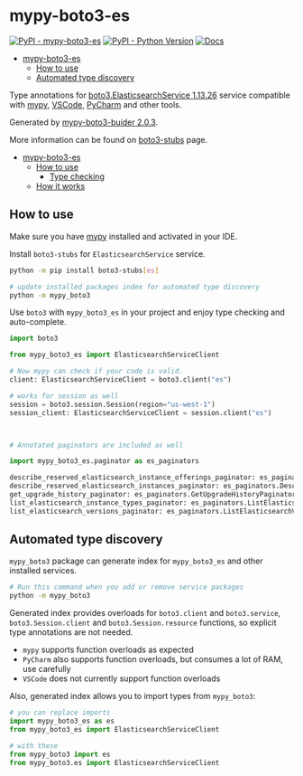 # mypy-boto3-es

[![PyPI - mypy-boto3-es](https://img.shields.io/pypi/v/mypy-boto3-es.svg?color=blue)](https://pypi.org/project/mypy-boto3-es)
[![PyPI - Python Version](https://img.shields.io/pypi/pyversions/mypy-boto3-es.svg?color=blue)](https://pypi.org/project/mypy-boto3-es)
[![Docs](https://img.shields.io/readthedocs/mypy-boto3-builder.svg?color=blue)](https://mypy-boto3-builder.readthedocs.io/)

- [mypy-boto3-es](#mypy-boto3-es)
  - [How to use](#how-to-use)
  - [Automated type discovery](#automated-type-discovery)


Type annotations for
[boto3.ElasticsearchService 1.13.26](https://boto3.amazonaws.com/v1/documentation/api/1.13.26/reference/services/es.html#ElasticsearchService) service
compatible with [mypy](https://github.com/python/mypy), [VSCode](https://code.visualstudio.com/),
[PyCharm](https://www.jetbrains.com/pycharm/) and other tools.

Generated by [mypy-boto3-buider 2.0.3](https://github.com/vemel/mypy_boto3_builder).

More information can be found on [boto3-stubs](https://pypi.org/project/boto3-stubs/) page.

- [mypy-boto3-es](#mypy-boto3-es)
  - [How to use](#how-to-use)
    - [Type checking](#type-checking)
  - [How it works](#how-it-works)

## How to use

Make sure you have [mypy](https://github.com/python/mypy) installed and activated in your IDE.

Install `boto3-stubs` for `ElasticsearchService` service.

```bash
python -m pip install boto3-stubs[es]

# update installed packages index for automated type discovery
python -m mypy_boto3
```

Use `boto3` with `mypy_boto3_es` in your project and enjoy type checking and auto-complete.

```python
import boto3

from mypy_boto3_es import ElasticsearchServiceClient

# Now mypy can check if your code is valid.
client: ElasticsearchServiceClient = boto3.client("es")

# works for session as well
session = boto3.session.Session(region="us-west-1")
session_client: ElasticsearchServiceClient = session.client("es")



# Annotated paginators are included as well

import mypy_boto3_es.paginator as es_paginators

describe_reserved_elasticsearch_instance_offerings_paginator: es_paginators.DescribeReservedElasticsearchInstanceOfferingsPaginator = client.get_paginator("describe_reserved_elasticsearch_instance_offerings")
describe_reserved_elasticsearch_instances_paginator: es_paginators.DescribeReservedElasticsearchInstancesPaginator = client.get_paginator("describe_reserved_elasticsearch_instances")
get_upgrade_history_paginator: es_paginators.GetUpgradeHistoryPaginator = client.get_paginator("get_upgrade_history")
list_elasticsearch_instance_types_paginator: es_paginators.ListElasticsearchInstanceTypesPaginator = client.get_paginator("list_elasticsearch_instance_types")
list_elasticsearch_versions_paginator: es_paginators.ListElasticsearchVersionsPaginator = client.get_paginator("list_elasticsearch_versions")
```

## Automated type discovery

`mypy_boto3` package can generate index for `mypy_boto3_es` and other installed services.

```bash
# Run this command when you add or remove service packages
python -m mypy_boto3
```

Generated index provides overloads for `boto3.client` and `boto3.service`,
`boto3.Session.client` and `boto3.Session.resource` functions,
so explicit type annotations are not needed.

- `mypy` supports function overloads as expected
- `PyCharm` also supports function overloads, but consumes a lot of RAM, use carefully
- `VSCode` does not currently support function overloads

Also, generated index allows you to import types from `mypy_boto3`:

```python
# you can replace imports
import mypy_boto3_es as es
from mypy_boto3_es import ElasticsearchServiceClient

# with these
from mypy_boto3 import es
from mypy_boto3.es import ElasticsearchServiceClient
```